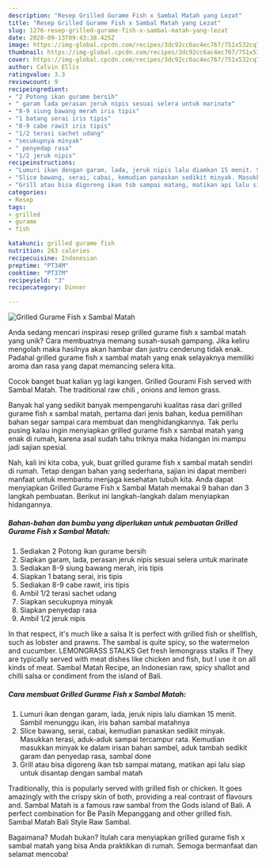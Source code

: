 ```yaml
---
description: "Resep Grilled Gurame Fish x Sambal Matah yang Lezat"
title: "Resep Grilled Gurame Fish x Sambal Matah yang Lezat"
slug: 1276-resep-grilled-gurame-fish-x-sambal-matah-yang-lezat
date: 2020-09-13T09:43:38.425Z
image: https://img-global.cpcdn.com/recipes/3dc92cc6ac4ec767/751x532cq70/grilled-gurame-fish-x-sambal-matah-foto-resep-utama.jpg
thumbnail: https://img-global.cpcdn.com/recipes/3dc92cc6ac4ec767/751x532cq70/grilled-gurame-fish-x-sambal-matah-foto-resep-utama.jpg
cover: https://img-global.cpcdn.com/recipes/3dc92cc6ac4ec767/751x532cq70/grilled-gurame-fish-x-sambal-matah-foto-resep-utama.jpg
author: Calvin Ellis
ratingvalue: 3.3
reviewcount: 9
recipeingredient:
- "2 Potong ikan gurame bersih"
- " garam lada perasan jeruk nipis sesuai selera untuk marinate"
- "8-9 siung bawang merah iris tipis"
- "1 batang serai iris tipis"
- "8-9 cabe rawit iris tipis"
- "1/2 terasi sachet udang"
- "secukupnya minyak"
- " penyedap rasa"
- "1/2 jeruk nipis"
recipeinstructions:
- "Lumuri ikan dengan garam, lada, jeruk nipis lalu diamkan 15 menit. Sambil menunggu ikan, iris bahan sambal matahnya"
- "Slice bawang, serai, cabai, kemudian panaskan sedikit minyak. Masukkan terasi, aduk-aduk sampai tercampur rata. Kemudian masukkan minyak ke dalam irisan bahan sambel, aduk tambah sedikit garam dan penyedap rasa, sambal done"
- "Grill atau bisa digoreng ikan tsb sampai matang, matikan api lalu siap untuk disantap dengan sambal matah"
categories:
- Resep
tags:
- grilled
- gurame
- fish

katakunci: grilled gurame fish 
nutrition: 263 calories
recipecuisine: Indonesian
preptime: "PT34M"
cooktime: "PT37M"
recipeyield: "3"
recipecategory: Dinner

---
```



![Grilled Gurame Fish x Sambal Matah](https://img-global.cpcdn.com/recipes/3dc92cc6ac4ec767/751x532cq70/grilled-gurame-fish-x-sambal-matah-foto-resep-utama.jpg)

Anda sedang mencari inspirasi resep grilled gurame fish x sambal matah yang unik? Cara membuatnya memang susah-susah gampang. Jika keliru mengolah maka hasilnya akan hambar dan justru cenderung tidak enak. Padahal grilled gurame fish x sambal matah yang enak selayaknya memiliki aroma dan rasa yang dapat memancing selera kita.

Cocok banget buat kalian yg lagi kangen. Grilled Gourami Fish served with Sambal Matah. The traditional raw chili , onions and lemon grass.

Banyak hal yang sedikit banyak mempengaruhi kualitas rasa dari grilled gurame fish x sambal matah, pertama dari jenis bahan, kedua pemilihan bahan segar sampai cara membuat dan menghidangkannya. Tak perlu pusing kalau ingin menyiapkan grilled gurame fish x sambal matah yang enak di rumah, karena asal sudah tahu triknya maka hidangan ini mampu jadi sajian spesial.


Nah, kali ini kita coba, yuk, buat grilled gurame fish x sambal matah sendiri di rumah. Tetap dengan bahan yang sederhana, sajian ini dapat memberi manfaat untuk membantu menjaga kesehatan tubuh kita. Anda dapat menyiapkan Grilled Gurame Fish x Sambal Matah memakai 9 bahan dan 3 langkah pembuatan. Berikut ini langkah-langkah dalam menyiapkan hidangannya.

<!--inarticleads1-->

##### Bahan-bahan dan bumbu yang diperlukan untuk pembuatan Grilled Gurame Fish x Sambal Matah:

1. Sediakan 2 Potong ikan gurame bersih
1. Siapkan  garam, lada, perasan jeruk nipis sesuai selera untuk marinate
1. Sediakan 8-9 siung bawang merah, iris tipis
1. Siapkan 1 batang serai, iris tipis
1. Sediakan 8-9 cabe rawit, iris tipis
1. Ambil 1/2 terasi sachet udang
1. Siapkan secukupnya minyak
1. Siapkan  penyedap rasa
1. Ambil 1/2 jeruk nipis


In that respect, it&#39;s much like a salsa It is perfect with grilled fish or shellfish, such as lobster and prawns. The sambal is quite spicy, so the watermelon and cucumber. LEMONGRASS STALKS Get fresh lemongrass stalks if They are typically served with meat dishes like chicken and fish, but I use it on all kinds of meat. Sambal Matah Recipe, an Indonesian raw, spicy shallot and chilli salsa or condiment from the island of Bali. 

<!--inarticleads2-->

##### Cara membuat Grilled Gurame Fish x Sambal Matah:

1. Lumuri ikan dengan garam, lada, jeruk nipis lalu diamkan 15 menit. Sambil menunggu ikan, iris bahan sambal matahnya
1. Slice bawang, serai, cabai, kemudian panaskan sedikit minyak. Masukkan terasi, aduk-aduk sampai tercampur rata. Kemudian masukkan minyak ke dalam irisan bahan sambel, aduk tambah sedikit garam dan penyedap rasa, sambal done
1. Grill atau bisa digoreng ikan tsb sampai matang, matikan api lalu siap untuk disantap dengan sambal matah


Traditionally, this is popularly served with grilled fish or chicken. It goes amazingly with the crispy skin of both, providing a real contrast of flavours and. Sambal Matah is a famous raw sambal from the Gods island of Bali. A perfect combination for Be Pasih Mepanggang and other grilled fish. Sambal Matah Bali Style Raw Sambal. 

Bagaimana? Mudah bukan? Itulah cara menyiapkan grilled gurame fish x sambal matah yang bisa Anda praktikkan di rumah. Semoga bermanfaat dan selamat mencoba!
